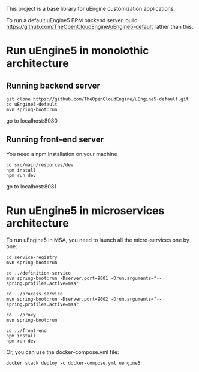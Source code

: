 This project is a base library for uEngine customization applications.

To run a default uEngine5 BPM backend server, build https://github.com/TheOpenCloudEngine/uEngine5-default rather than this.

# Run uEngine5 in monolothic architecture

## Running backend server


```
git clone https://github.com/TheOpenCloudEngine/uEngine5-default.git
cd uEngine5-default
mvn spring-boot:run
```

go to localhost:8080

## Running front-end server

You need a npm installation on your machine

```
cd src/main/resources/dev
npm install
npm run dev
```

go to localhost:8081


# Run uEngine5 in microservices architecture

To run uEngine5 in MSA, you need to launch all the micro-services one by one:

```
cd service-registry
mvn spring-boot:run

cd ../definition-service
mvn spring-boot:run -Dserver.port=9001 -Drun.arguments="--spring.profiles.active=msa"

cd ../process-service
mvn spring-boot:run -Dserver.port=9002 -Drun.arguments="--spring.profiles.active=msa"

cd ../proxy
mvn spring-boot:run

cd ../front-end
npm install
npm run dev

```

Or, you can use the docker-compose.yml file:

```
docker stack deploy -c docker-compose.yml uengine5

```




